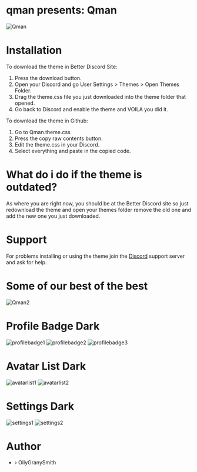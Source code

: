 # qman presents:   Qman
![Qman](https://i.imgur.com/xoXPX3s.png)

# Installation
To download the theme in Better Discord Site:
1. Press the download button.
2. Open your Discord and go User Settings > Themes > Open Themes Folder.
3. Drag the theme.css file you just downloaded into the theme folder that opened.
4. Go back to Discord and enable the theme and VOILA you did it.

To download the theme in Github:
1. Go to Qman.theme.css
2. Press the copy raw contents button.
3. Edit the theme.css in your Discord.
4. Select everything and paste in the copied code.

# What do i do if the theme is outdated?
As where you are right now, you should be at the Better Discord site so just redownload the theme and open your themes folder remove the old one and add the new one you just downloaded.

# Support
For problems installing or using the theme join the [Discord](https://discord.gg/Y36CTWeCFE) support server and ask for help.

# Some of our best of the best
![Qman2](https://i.imgur.com/IO1pb3q.png)
# Profile Badge Dark
![profilebadge1](https://i.imgur.com/LOU6Jy0l.png)
![profilebadge2](https://i.imgur.com/qD5zELxl.png)
![profilebadge3](https://i.imgur.com/TMTr2Jul.png)
# Avatar List Dark
![avatarlist1](https://i.imgur.com/Gbb9uG0l.png)
![avatarlist2](https://i.imgur.com/EJT4DF3l.png)
# Settings Dark
![settings1](https://i.imgur.com/q937Rcn.png)
![settings2](https://i.imgur.com/1Mjcfmp.png)

# Author
- › OilyGranySmith
